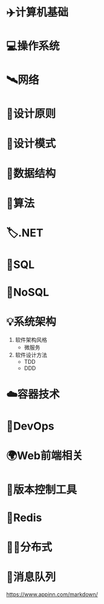﻿
# ✈️计算机基础  
# 💻操作系统  
# 🛰️网络  
# 🎁设计原则  
# 🧱设计模式  
# 🥇数据结构  

# 🧮算法  
# 🏷️.NET  
# 🍇SQL  
# 🍉NoSQL  
# 💡系统架构  

1. 软件架构风格 
    * 微服务   
2. 软件设计方法  
	* TDD  
	* DDD  


# ☁️容器技术  
# 🧰DevOps  
# 🌍Web前端相关  
# 🧲版本控制工具  
# 🙇Redis  
# 👩‍💻分布式  
# 🧭消息队列  


https://www.appinn.com/markdown/